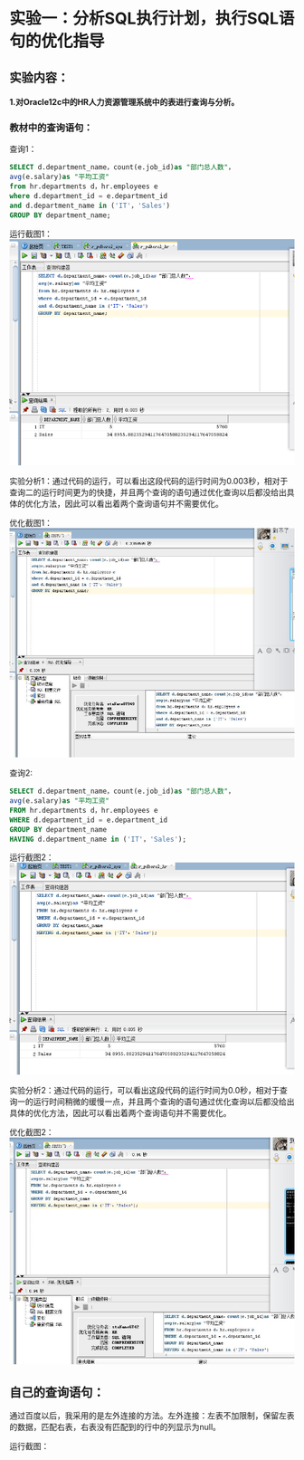 # 实验一：分析SQL执行计划，执行SQL语句的优化指导
## 实验内容：
#### 1.对Oracle12c中的HR人力资源管理系统中的表进行查询与分析。
### 教材中的查询语句：
查询1：
```SQL
SELECT d.department_name，count(e.job_id)as "部门总人数"，
avg(e.salary)as "平均工资"
from hr.departments d，hr.employees e
where d.department_id = e.department_id
and d.department_name in ('IT'，'Sales')
GROUP BY department_name;
```
运行截图1：
![](https://github.com/RaymodLam/Oracle/blob/master/test1/4.png?raw=true)

实验分析1：通过代码的运行，可以看出这段代码的运行时间为0.003秒，相对于查询二的运行时间更为的快捷，并且两个查询的语句通过优化查询以后都没给出具体的优化方法，因此可以看出着两个查询语句并不需要优化。

优化截图1：
![](https://github.com/RaymodLam/Oracle/blob/master/test1/2.jpg?raw=true)

查询2:
```SQL
SELECT d.department_name，count(e.job_id)as "部门总人数"，
avg(e.salary)as "平均工资"
FROM hr.departments d，hr.employees e
WHERE d.department_id = e.department_id
GROUP BY department_name
HAVING d.department_name in ('IT'，'Sales');
```
运行截图2：
![](https://github.com/RaymodLam/Oracle/blob/master/test1/3.png?raw=true)

实验分析2：通过代码的运行，可以看出这段代码的运行时间为0.0秒，相对于查询一的运行时间稍微的缓慢一点，并且两个查询的语句通过优化查询以后都没给出具体的优化方法，因此可以看出着两个查询语句并不需要优化。

优化截图2：
![](https://github.com/RaymodLam/Oracle/blob/master/test1/1.jpg?raw=true)

## 自己的查询语句：
通过百度以后，我采用的是左外连接的方法。左外连接：左表不加限制，保留左表的数据，匹配右表，右表没有匹配到的行中的列显示为null。

运行截图：


